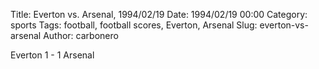 Title: Everton vs. Arsenal, 1994/02/19
Date: 1994/02/19 00:00
Category: sports
Tags: football, football scores, Everton, Arsenal
Slug: everton-vs-arsenal
Author: carbonero


Everton 1 - 1 Arsenal
